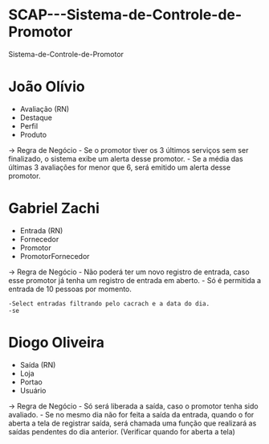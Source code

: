 # SCAP---Sistema-de-Controle-de-Promotor
 Sistema-de-Controle-de-Promotor

# João Olívio
- Avaliação (RN)
- Destaque
- Perfil
- Produto

-> Regra de Negócio
    - Se o promotor tiver os 3 últimos serviços sem ser finalizado, o sistema exibe um alerta desse promotor.
    - Se a média das últimas 3 avaliações for menor que 6, será emitido um alerta desse promotor.


# Gabriel Zachi
- Entrada (RN)
- Fornecedor
- Promotor
- PromotorFornecedor

-> Regra de Negócio
    - Não poderá ter um novo registro de entrada, caso esse promotor já tenha um registro de entrada em aberto. 
    - Só é permitida a entrada de 10 pessoas por momento.

    -Select entradas filtrando pelo cacrach e a data do dia. 
    -se

# Diogo Oliveira
- Saída (RN)
- Loja
- Portao
- Usuário 

-> Regra de Negócio
    - Só será liberada a saída, caso o promotor tenha sido avaliado.
    - Se no mesmo dia não for feita a saída da entrada, quando o for aberta a tela de registrar saída, será chamada uma função que realizará as saídas pendentes do dia anterior. (Verificar quando for aberta a tela)

